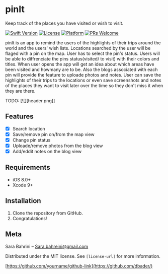 # pinIt
Keep track of the places you have visited or wish to visit.

[![Swift Version][swift-image]][swift-url]
[![License][license-image]][license-url] 
[![Platform](https://img.shields.io/cocoapods/p/LFAlertController.svg?style=flat)](http://cocoapods.org/pods/LFAlertController)
[![PRs Welcome](https://img.shields.io/badge/PRs-welcome-brightgreen.svg?style=flat-square)](http://makeapullrequest.com)

pinIt is an app to remind the users of the highlights of their trips around the world and the users' wish lists.
Locations searched by the user will be flaged with a pin on the map. User has to select the pin's status. Users will be able to diffrenciate the pins status(visited/ to visit) with their colors and titles. When user opens the app will get an idea about which areas have been visited and howmany are to be. Also the blogs associated with each pin  will provide the feature to uploade photos and notes. User can save the highlights of their trips to the locations or even save screenshots and notes of the places they want to visit later over the time so they don't miss it when they are there.

TODO: [![][header.png]]

## Features 

- [x] Search location
- [x] Save/remove pin on/from the map view
- [x] Change pin status  
- [x] Uploade/remove photos from the blog view 
- [x] Add/eddit notes on the blog view 

## Requirements 

- iOS 8.0+
- Xcode 9+

## Installation 

1. Clone the repository from GitHub. 
2. Congratulations!  


## Meta

Sara Bahrini – Sara.bahreini@gmail.com

Distributed under the MIT license. See ``[license-url]`` for more information.

[https://github.com/yourname/github-link](https://github.com/dbader/)

[swift-image]:https://img.shields.io/badge/swift-4.2-orange.svg
[swift-url]: https://swift.org/
[license-image]: https://img.shields.io/badge/License-MIT-blue.svg
[license-url]: LICENSE



